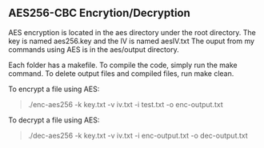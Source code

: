 AES256-CBC Encrytion/Decryption
-------------------------------------------

AES encryption is located in the aes directory under the root directory.
The key is named aes256.key and the IV is named aesIV.txt
The ouput from my commands using AES is in the aes/output directory.

Each folder has a makefile. To compile the code, simply run the make command.
To delete output files and compiled files, run make clean.

To encrypt a file using AES:
 > ./enc-aes256 -k key.txt -v iv.txt -i test.txt -o enc-output.txt

To decrypt a file using AES:
 > ./dec-aes256 -k key.txt -v iv.txt -i enc-output.txt -o dec-output.txt

